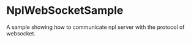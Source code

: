 # NplWebSocketSample
A sample showing how to communicate npl server with the protocol of websocket.
